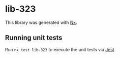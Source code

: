 # lib-323

This library was generated with [Nx](https://nx.dev).

## Running unit tests

Run `nx test lib-323` to execute the unit tests via [Jest](https://jestjs.io).
